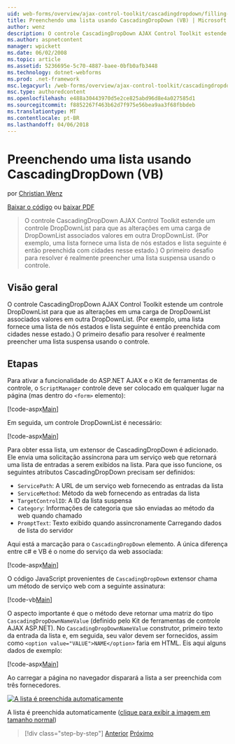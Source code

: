 ```yaml
---
uid: web-forms/overview/ajax-control-toolkit/cascadingdropdown/filling-a-list-using-cascadingdropdown-vb
title: Preenchendo uma lista usando CascadingDropDown (VB) | Microsoft Docs
author: wenz
description: O controle CascadingDropDown AJAX Control Toolkit estende um controle DropDownList para que as alterações em uma carga de DropDownList associados valores em anoth...
ms.author: aspnetcontent
manager: wpickett
ms.date: 06/02/2008
ms.topic: article
ms.assetid: 5236695e-5c70-4887-baee-0bfb0afb3448
ms.technology: dotnet-webforms
ms.prod: .net-framework
msc.legacyurl: /web-forms/overview/ajax-control-toolkit/cascadingdropdown/filling-a-list-using-cascadingdropdown-vb
msc.type: authoredcontent
ms.openlocfilehash: e488a30443970d5e2ce825abd96d8e4a027585d1
ms.sourcegitcommit: f8852267f463b62d7f975e56bea9aa3f68fbbdeb
ms.translationtype: MT
ms.contentlocale: pt-BR
ms.lasthandoff: 04/06/2018
---
```

<a name="filling-a-list-using-cascadingdropdown-vb"></a>Preenchendo uma lista usando CascadingDropDown (VB)
====================
por [Christian Wenz](https://github.com/wenz)

[Baixar o código](http://download.microsoft.com/download/9/0/7/907760b1-2c60-4f81-aeb6-ca416a573b0d/cascadingdropdown0.vb.zip) ou [baixar PDF](http://download.microsoft.com/download/2/d/c/2dc10e34-6983-41d4-9c08-f78f5387d32b/cascadingdropdown0VB.pdf)

> O controle CascadingDropDown AJAX Control Toolkit estende um controle DropDownList para que as alterações em uma carga de DropDownList associados valores em outra DropDownList. (Por exemplo, uma lista fornece uma lista de nós estados e lista seguinte é então preenchida com cidades nesse estado.) O primeiro desafio para resolver é realmente preencher uma lista suspensa usando o controle.


## <a name="overview"></a>Visão geral

O controle CascadingDropDown AJAX Control Toolkit estende um controle DropDownList para que as alterações em uma carga de DropDownList associados valores em outra DropDownList. (Por exemplo, uma lista fornece uma lista de nós estados e lista seguinte é então preenchida com cidades nesse estado.) O primeiro desafio para resolver é realmente preencher uma lista suspensa usando o controle.

## <a name="steps"></a>Etapas

Para ativar a funcionalidade do ASP.NET AJAX e o Kit de ferramentas de controle, o `ScriptManager` controle deve ser colocado em qualquer lugar na página (mas dentro do `<form>` elemento):

[!code-aspx[Main](filling-a-list-using-cascadingdropdown-vb/samples/sample1.aspx)]

Em seguida, um controle DropDownList é necessário:

[!code-aspx[Main](filling-a-list-using-cascadingdropdown-vb/samples/sample2.aspx)]

Para obter essa lista, um extensor de CascadingDropDown é adicionado. Ele envia uma solicitação assíncrona para um serviço web que retornará uma lista de entradas a serem exibidos na lista. Para que isso funcione, os seguintes atributos CascadingDropDown precisam ser definidos:

- `ServicePath`: A URL de um serviço web fornecendo as entradas da lista
- `ServiceMethod`: Método da web fornecendo as entradas da lista
- `TargetControlID`: A ID da lista suspensa
- `Category`: Informações de categoria que são enviadas ao método da web quando chamado
- `PromptText`: Texto exibido quando assincronamente Carregando dados de lista do servidor

Aqui está a marcação para o `CascadingDropDown` elemento. A única diferença entre c# e VB é o nome do serviço da web associada:

[!code-aspx[Main](filling-a-list-using-cascadingdropdown-vb/samples/sample3.aspx)]

O código JavaScript provenientes de `CascadingDropDown` extensor chama um método de serviço web com a seguinte assinatura:

[!code-vb[Main](filling-a-list-using-cascadingdropdown-vb/samples/sample4.vb)]

O aspecto importante é que o método deve retornar uma matriz do tipo `CascadingDropDownNameValue` (definido pelo Kit de ferramentas de controle AJAX ASP.NET). No `CascadingDropDownNameValue` construtor, primeiro texto da entrada da lista e, em seguida, seu valor devem ser fornecidos, assim como `<option value="VALUE">NAME</option>` faria em HTML. Eis aqui alguns dados de exemplo:

[!code-aspx[Main](filling-a-list-using-cascadingdropdown-vb/samples/sample5.aspx)]

Ao carregar a página no navegador disparará a lista a ser preenchida com três fornecedores.


[![A lista é preenchida automaticamente](filling-a-list-using-cascadingdropdown-vb/_static/image2.png)](filling-a-list-using-cascadingdropdown-vb/_static/image1.png)

A lista é preenchida automaticamente ([clique para exibir a imagem em tamanho normal](filling-a-list-using-cascadingdropdown-vb/_static/image3.png))

> [!div class="step-by-step"]
> [Anterior](using-auto-postback-with-cascadingdropdown-cs.md)
> [Próximo](using-cascadingdropdown-with-a-database-vb.md)
